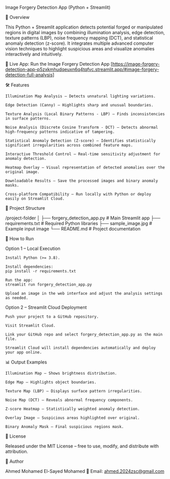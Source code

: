 Image Forgery Detection App (Python + Streamlit)

📌 Overview

This Python + Streamlit application detects potential forged or manipulated regions in digital images by combining illumination analysis, edge detection, texture patterns (LBP), noise frequency mapping (DCT), and statistical anomaly detection (z-score). It integrates multiple advanced computer vision techniques to highlight suspicious areas and visualize anomalies interactively and intuitively.

🔗 Live App: Run the Image Forgery Detection App [https://image-forgery-detection-app-p5zxkmhudqeuxn6q4tqfvc.streamlit.app/#image-forgery-detection-full-analysis]


🛠 Features

    Illumination Map Analysis – Detects unnatural lighting variations.

    Edge Detection (Canny) – Highlights sharp and unusual boundaries.

    Texture Analysis (Local Binary Patterns - LBP) – Finds inconsistencies in surface patterns.

    Noise Analysis (Discrete Cosine Transform - DCT) – Detects abnormal high-frequency patterns indicative of tampering.

    Statistical Anomaly Detection (Z-score) – Identifies statistically significant irregularities across combined feature maps.

    Interactive Threshold Control – Real-time sensitivity adjustment for anomaly detection.

    Heatmap Overlay – Visual representation of detected anomalies over the original image.

    Downloadable Results – Save the processed images and binary anomaly masks.

    Cross-platform Compatibility – Run locally with Python or deploy easily on Streamlit Cloud.

📂 Project Structure

/project-folder
│
├── forgery_detection_app.py     # Main Streamlit app
├── requirements.txt             # Required Python libraries
├── sample_image.jpg             # Example input image
└── README.md                   # Project documentation

🚀 How to Run

Option 1 – Local Execution

    Install Python (>= 3.8).

    Install dependencies:
    pip install -r requirements.txt

    Run the app:
    streamlit run forgery_detection_app.py

    Upload an image in the web interface and adjust the analysis settings as needed.

Option 2 – Streamlit Cloud Deployment

    Push your project to a GitHub repository.

    Visit Streamlit Cloud.

    Link your GitHub repo and select forgery_detection_app.py as the main file.

    Streamlit Cloud will install dependencies automatically and deploy your app online.

📊 Output Examples

    Illumination Map – Shows brightness distribution.

    Edge Map – Highlights object boundaries.

    Texture Map (LBP) – Displays surface pattern irregularities.

    Noise Map (DCT) – Reveals abnormal frequency components.

    Z-score Heatmap – Statistically weighted anomaly detection.

    Overlay Image – Suspicious areas highlighted over original.

    Binary Anomaly Mask – Final suspicious regions mask.

📜 License

Released under the MIT License – free to use, modify, and distribute with attribution.

👤 Author

Ahmed Mohamed El-Sayed Mohamed
📧 Email: ahmed.2024zsc@gmail.com


